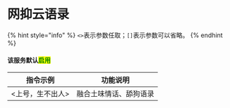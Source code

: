# 网抑云语录

{% hint style="info" %}
`<>`表示参数任取；`[]`表示参数可以省略。
{% endhint %}

#### 该服务默认<mark style="color:green;">启用</mark>

| 指令示例      | 功能说明        |
| --------- | ----------- |
| <上号，生不出人> | 融合土味情话、舔狗语录 |
